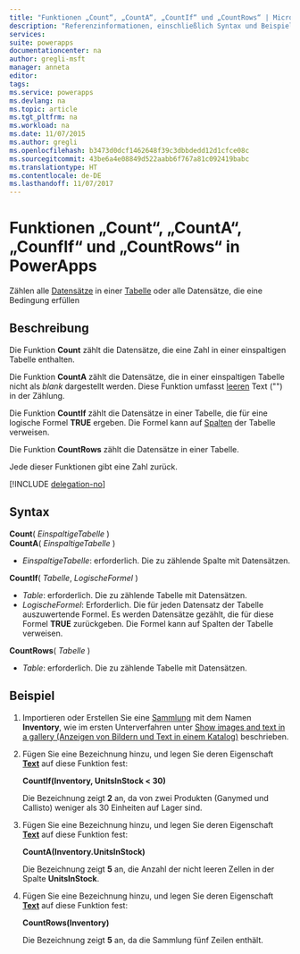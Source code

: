 ```yaml
---
title: "Funktionen „Count“, „CountA“, „CountIf“ und „CountRows“ | Microsoft-Dokumentation"
description: "Referenzinformationen, einschließlich Syntax und Beispiel für die Funktionen „Count“, „CountA“, „CounfIf“ und „CountRows“ in PowerApps"
services: 
suite: powerapps
documentationcenter: na
author: gregli-msft
manager: anneta
editor: 
tags: 
ms.service: powerapps
ms.devlang: na
ms.topic: article
ms.tgt_pltfrm: na
ms.workload: na
ms.date: 11/07/2015
ms.author: gregli
ms.openlocfilehash: b3473d0dcf1462648f39c3dbbdedd12d1cfce08c
ms.sourcegitcommit: 43be6a4e08849d522aabb6f767a81c092419babc
ms.translationtype: HT
ms.contentlocale: de-DE
ms.lasthandoff: 11/07/2017
---
```

# <a name="count-counta-countif-and-countrows-functions-in-powerapps"></a>Funktionen „Count“, „CountA“, „CounfIf“ und „CountRows“ in PowerApps
Zählen alle [Datensätze](../working-with-tables.md#records) in einer [Tabelle](../working-with-tables.md) oder alle Datensätze, die eine Bedingung erfüllen

## <a name="description"></a>Beschreibung
Die Funktion **Count** zählt die Datensätze, die eine Zahl in einer einspaltigen Tabelle enthalten.

Die Funktion **CountA** zählt die Datensätze, die in einer einspaltigen Tabelle nicht als *blank* dargestellt werden. Diese Funktion umfasst [leeren](function-isblank-isempty.md) Text ("") in der Zählung.

Die Funktion **CountIf** zählt die Datensätze in einer Tabelle, die für eine logische Formel **TRUE** ergeben.  Die Formel kann auf [Spalten](../working-with-tables.md#columns) der Tabelle verweisen.

Die Funktion **CountRows** zählt die Datensätze in einer Tabelle.

Jede dieser Funktionen gibt eine Zahl zurück.

[!INCLUDE [delegation-no](../../includes/delegation-no.md)]

## <a name="syntax"></a>Syntax
**Count**( *EinspaltigeTabelle* )<br>
**CountA**( *EinspaltigeTabelle* )

* *EinspaltigeTabelle*: erforderlich.  Die zu zählende Spalte mit Datensätzen.  

**CountIf**( *Tabelle*, *LogischeFormel* )

* *Table*: erforderlich.  Die zu zählende Tabelle mit Datensätzen.
* *LogischeFormel*: Erforderlich.  Die für jeden Datensatz der Tabelle auszuwertende Formel.  Es werden Datensätze gezählt, die für diese Formel **TRUE** zurückgeben.  Die Formel kann auf Spalten der Tabelle verweisen.

**CountRows**( *Tabelle* )

* *Table*: erforderlich.  Die zu zählende Tabelle mit Datensätzen.

## <a name="example"></a>Beispiel
1. Importieren oder Erstellen Sie eine [Sammlung](../working-with-data-sources.md#collections) mit dem Namen **Inventory**, wie im ersten Unterverfahren unter [Show images and text in a gallery (Anzeigen von Bildern und Text in einem Katalog)](../show-images-text-gallery-sort-filter.md) beschrieben.
2. Fügen Sie eine Bezeichnung hinzu, und legen Sie deren Eigenschaft **[Text](../controls/properties-core.md)** auf diese Funktion fest:
   
    **CountIf(Inventory, UnitsInStock < 30)**
   
    Die Bezeichnung zeigt **2** an, da von zwei Produkten (Ganymed und Callisto) weniger als 30 Einheiten auf Lager sind.
3. Fügen Sie eine Bezeichnung hinzu, und legen Sie deren Eigenschaft **[Text](../controls/properties-core.md)** auf diese Funktion fest:
   
    **CountA(Inventory.UnitsInStock)**
   
    Die Bezeichnung zeigt **5** an, die Anzahl der nicht leeren Zellen in der Spalte **UnitsInStock**.
4. Fügen Sie eine Bezeichnung hinzu, und legen Sie deren Eigenschaft **[Text](../controls/properties-core.md)** auf diese Funktion fest:
   
    **CountRows(Inventory)**
   
    Die Bezeichnung zeigt **5** an, da die Sammlung fünf Zeilen enthält.

